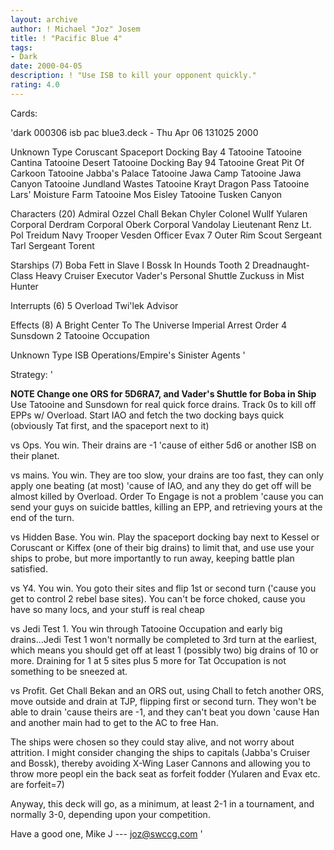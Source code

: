 ```yaml
---
layout: archive
author: ! Michael "Joz" Josem
title: ! "Pacific Blue 4"
tags:
- Dark
date: 2000-04-05
description: ! "Use ISB to kill your opponent quickly."
rating: 4.0
---
```

Cards: 

'dark 000306 isb pac blue3.deck - Thu Apr 06 131025 2000


Unknown Type
       Coruscant
       Spaceport Docking Bay
     4 Tatooine
       Tatooine Cantina
       Tatooine Desert
       Tatooine Docking Bay 94
       Tatooine Great Pit Of Carkoon
       Tatooine Jabba's Palace
       Tatooine Jawa Camp
       Tatooine Jawa Canyon
       Tatooine Jundland Wastes
       Tatooine Krayt Dragon Pass
       Tatooine Lars' Moisture Farm
       Tatooine Mos Eisley
       Tatooine Tusken Canyon

Characters (20)
       Admiral Ozzel
       Chall Bekan
       Chyler
       Colonel Wullf Yularen
       Corporal Derdram
       Corporal Oberk
       Corporal Vandolay
       Lieutenant Renz
       Lt. Pol Treidum
       Navy Trooper Vesden
       Officer Evax
     7 Outer Rim Scout
       Sergeant Tarl
       Sergeant Torent

Starships (7)
       Boba Fett in Slave I
       Bossk In Hounds Tooth
     2 Dreadnaught-Class Heavy Cruiser
       Executor
       Vader's Personal Shuttle
       Zuckuss in Mist Hunter

Interrupts (6)
     5 Overload
       Twi'lek Advisor

Effects (8)
       A Bright Center To The Universe
       Imperial Arrest Order
     4 Sunsdown
     2 Tatooine Occupation

Unknown Type
       ISB Operations/Empire's Sinister Agents
'

Strategy: '

<b> NOTE Change one ORS for 5D6RA7, and Vader's Shuttle for Boba in Ship</b>
Use Tatooine and Sunsdown for real quick force drains.	Track 0s to kill off EPPs w/ Overload.	Start IAO and fetch the two docking bays quick (obviously Tat first, and the spaceport next to it)

vs Ops.  You win.  Their drains are -1 'cause of either 5d6 or another ISB on their planet.

vs mains.  You win.  They are too slow, your drains are too fast, they can only apply one beating (at most) 'cause of IAO, and any they do get off will be almost killed by Overload.	Order To Engage is not a problem 'cause you can send your guys on suicide battles, killing an EPP, and retrieving yours at the end of the turn.

vs Hidden Base.  You win.  Play the spaceport docking bay next to Kessel or Coruscant or Kiffex (one of their big drains) to limit that, and use use your ships to probe, but more importantly to run away, keeping battle plan satisfied.

vs Y4.	You win.  You goto their sites and flip 1st or second turn ('cause you get to control 2 rebel base sites).  You can't be force choked, cause you have so many locs, and your stuff is real cheap

vs Jedi Test 1.  You win through Tatooine Occupation and early big drains...Jedi Test 1 won't normally be completed to 3rd turn at the earliest, which means you should get off at least 1 (possibly two) big drains of 10 or more.  Draining for 1 at 5 sites plus 5 more for Tat Occupation is not something to be sneezed at.

vs Profit.  Get Chall Bekan and an ORS out, using Chall to fetch another ORS, move outside and drain at TJP, flipping first or second turn.  They won't be able to drain 'cause theirs are -1, and they can't beat you down 'cause Han and another main had to get to the AC to free Han.

The ships were chosen so they could stay alive, and not worry about attrition.	I might consider changing the ships to capitals (Jabba's Cruiser and Bossk), thereby avoiding X-Wing Laser Cannons and allowing you to throw more peopl ein the back seat as forfeit fodder (Yularen and Evax etc. are forfeit=7)

Anyway, this deck will go, as a minimum, at least 2-1 in a tournament, and normally 3-0, depending upon your competition.

Have a good one,
Mike J --- joz@swccg.com '